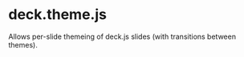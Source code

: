 deck.theme.js
=============

Allows per-slide themeing of deck.js slides (with transitions between themes).